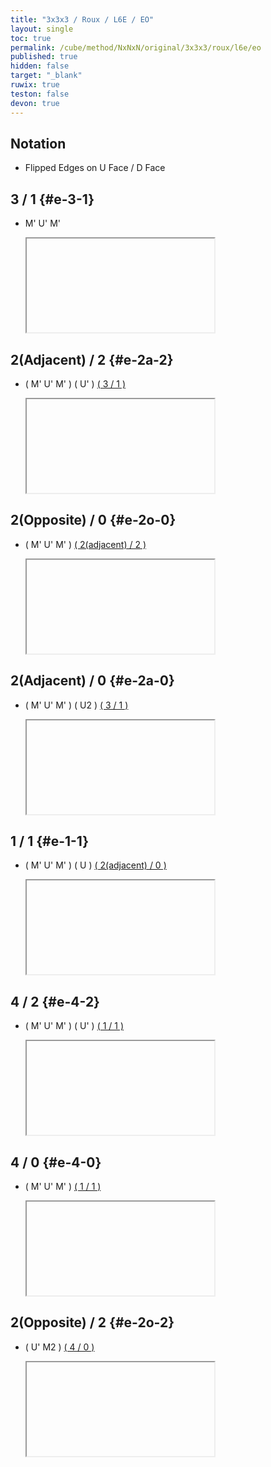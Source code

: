 ```yaml
---
title: "3x3x3 / Roux / L6E / EO"
layout: single
toc: true
permalink: /cube/method/NxNxN/original/3x3x3/roux/l6e/eo
published: true
hidden: false
target: "_blank"
ruwix: true
teston: false
devon: true
---
```

<span
  id     = "cube"
  teston = "{{page.teston}}"
  devon  = "{{page.devon}}"
  colored = "l r f b u d"
  solved  = "L*/cm R*/cm FL FR BL BR DL DR" >
</span>

<head>
  <base target = "{{page.target}}">
</head>



## Notation

- Flipped Edges on U Face / D Face



## 3 / 1 {#e-3-1}

- M' U' M'

  <iframe
    alg        = "M' U' M'"
    setupmoved = "x2 U2 M U2 M"
  ></iframe>
    <!-- src = "https://ruwix.com/widget/3d/?alg=M'%20U'%20M'&colored=l%20r%20f%20b%20u%20d&solved=L*/cm%20R*/cm%20FL%20FR%20BL%20BR%20DL%20DR&setupmoves=x2%20U2%20M%20U2%20M&hover=9&speed=500&flags=canvas" -->



## 2(Adjacent) / 2 {#e-2a-2}

- ( M' U' M' ) ( U' ) [( 3 / 1 )](#e-3-1)

  <iframe
    alg        = "M' U' M' U' M' U' M'"
    setupmoved = "U2 M U2 M"
  ></iframe>
    <!-- src = "https://ruwix.com/widget/3d/?alg=M'%20U'%20M'%20U'%20M'%20U'%20M'&colored=l%20r%20f%20b%20u%20d&solved=L*/cm%20R*/cm%20FL%20FR%20BL%20BR%20DL%20DR&setupmoves=U2%20M%20U2%20M&hover=9&speed=500&flags=canvas" -->



## 2(Opposite) / 0 {#e-2o-0}

- ( M' U' M' ) [( 2(adjacent) / 2 )](#e-2a-2)

  <iframe
    alg        = "M' U' M' M' U' M' U' M' U' M'"
    setupmoved = "x2 U2 M U2 M"
  ></iframe>
    <!-- src = "https://ruwix.com/widget/3d/?alg=M'%20U'%20M'%20M'%20U'%20M'%20U'%20M'%20U'%20M'&colored=l%20r%20f%20b%20u%20d&solved=L*/cm%20R*/cm%20FL%20FR%20BL%20BR%20DL%20DR&setupmoves=x2%20U2%20M%20U2%20M&hover=9&speed=500&flags=canvas" -->



## 2(Adjacent) / 0 {#e-2a-0}

- ( M' U' M' ) ( U2 ) [( 3 / 1 )](#e-3-1)

  <iframe
    alg        = "M' U' M' U2' M' U' M'"
    setupmoved = "U2 M U2 M"
  ></iframe>
    <!-- src = "https://ruwix.com/widget/3d/?alg=M'%20U'%20M'%20U2'%20M'%20U'%20M'&colored=l%20r%20f%20b%20u%20d&solved=L*/cm%20R*/cm%20FL%20FR%20BL%20BR%20DL%20DR&setupmoves=U2%20M%20U2%20M&hover=9&speed=500&flags=canvas" -->



## 1 / 1 {#e-1-1}

- ( M' U' M' ) ( U ) [( 2(adjacent) / 0 )](#e-2a-0)

  <iframe
    alg        = "M' U' M' U M' U' M' U2' M' U' M'"
    setupmoved = "x2 U2 M U2 M"
  ></iframe>
    <!-- src = "https://ruwix.com/widget/3d/?alg=M'%20U'%20M'%20U%20M'%20U'%20M'%20U2'%20M'%20U'%20M'&colored=l%20r%20f%20b%20u%20d&solved=L*/cm%20R*/cm%20FL%20FR%20BL%20BR%20DL%20DR&setupmoves=x2%20U2%20M%20U2%20M&hover=9&speed=500&flags=canvas" -->



## 4 / 2 {#e-4-2}

- ( M' U' M' ) ( U' ) [( 1 / 1 )](#e-1-1)

  <iframe
    alg        = "M' U' M' U' M' U' M' U M' U' M' U2' M' U' M'"
    setupmoved = "U2 M U2 M"
  ></iframe>
    <!-- src = "https://ruwix.com/widget/3d/?alg=M'%20U'%20M'%20U'%20M'%20U'%20M'%20U%20M'%20U'%20M'%20U2'%20M'%20U'%20M'&colored=l%20r%20f%20b%20u%20d&solved=L*/cm%20R*/cm%20FL%20FR%20BL%20BR%20DL%20DR&setupmoves=U2%20M%20U2%20M&hover=9&speed=500&flags=canvas" -->



## 4 / 0 {#e-4-0}

- ( M' U' M' ) [( 1 / 1 )](#e-1-1)

  <iframe
    alg        = "M' U' M' M' U' M' U M' U' M' U2' M' U' M'"
    setupmoved = "U2 M U2 M"
  ></iframe>
    <!-- src = "https://ruwix.com/widget/3d/?alg=M'%20U'%20M'%20M'%20U'%20M'%20U%20M'%20U'%20M'%20U2'%20M'%20U'%20M'&colored=l%20r%20f%20b%20u%20d&solved=L*/cm%20R*/cm%20FL%20FR%20BL%20BR%20DL%20DR&setupmoves=U2%20M%20U2%20M&hover=9&speed=500&flags=canvas" -->



## 2(Opposite) / 2 {#e-2o-2}

- ( U' M2 ) [( 4 / 0 )](#e-4-0)

  <iframe
    alg        = "U' M2' M' U' M' M' U' M' U M' U' M' U2' M' U' M'"
    setupmoved = "x2 U2 M U2 M"
  ></iframe>
    <!-- src = "https://ruwix.com/widget/3d/?alg=U'%20M2'%20M'%20U'%20M'%20M'%20U'%20M'%20U%20M'%20U'%20M'%20U2'%20M'%20U'%20M'&colored=l%20r%20f%20b%20u%20d&solved=L*/cm%20R*/cm%20FL%20FR%20BL%20BR%20DL%20DR&setupmoves=x2%20U2%20M%20U2%20M&hover=9&speed=500&flags=canvas" -->
